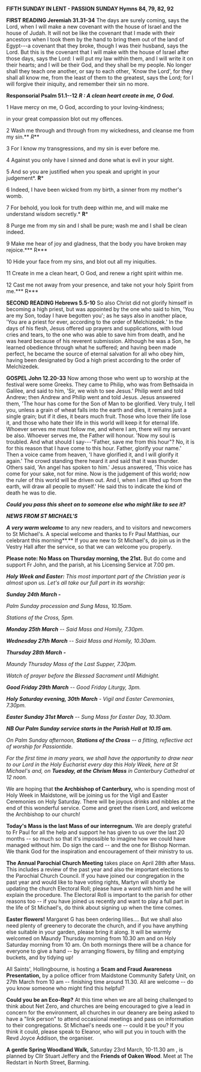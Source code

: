 **FIFTH SUNDAY IN LENT - PASSION SUNDAY Hymns 84, 79, 82, 92**

**FIRST READING Jeremiah 31.31-34** The days are surely coming, says the
Lord, when I will make a new covenant with the house of Israel and the
house of Judah. It will not be like the covenant that I made with their
ancestors when I took them by the hand to bring them out of the land of
Egypt---a covenant that they broke, though I was their husband, says the
Lord. But this is the covenant that I will make with the house of Israel
after those days, says the Lord: I will put my law within them, and I
will write it on their hearts; and I will be their God, and they shall
be my people. No longer shall they teach one another, or say to each
other, 'Know the Lord', for they shall all know me, from the least of
them to the greatest, says the Lord; for I will forgive their iniquity,
and remember their sin no more.

**Responsorial Psalm 51.1--12** ***R : A clean heart create in me, O
God.***

1 Have mercy on me, O God, according to your loving-kindness;

in your great compassion blot out my offences.

2 Wash me through and through from my wickedness, and cleanse me from my
sin.** *R***

3 For I know my transgressions, and my sin is ever before me.

4 Against you only have I sinned and done what is evil in your sight.

5 And so you are justified when you speak and upright in your
judgement*. **R***

6 Indeed, I have been wicked from my birth, a sinner from my mother's
womb.

7 For behold, you look for truth deep within me, and will make me
understand wisdom secretly.* **R***

8 Purge me from my sin and I shall be pure; wash me and I shall be clean
indeed.

9 Make me hear of joy and gladness, that the body you have broken may
rejoice.*** R***

10 Hide your face from my sins, and blot out all my iniquities.

11 Create in me a clean heart, O God, and renew a right spirit within
me.

12 Cast me not away from your presence, and take not your holy Spirit
from me.*** R***

**SECOND READING Hebrews 5.5-10** So also Christ did not glorify himself
in becoming a high priest, but was appointed by the one who said to him,
'You are my Son, today I have begotten you'; as he says also in another
place, 'You are a priest for ever, according to the order of
Melchizedek.' In the days of his flesh, Jesus offered up prayers and
supplications, with loud cries and tears, to the one who was able to
save him from death, and he was heard because of his reverent
submission. Although he was a Son, he learned obedience through what he
suffered; and having been made perfect, he became the source of eternal
salvation for all who obey him, having been designated by God a high
priest according to the order of Melchizedek.

**GOSPEL John 12.20-33** Now among those who went up to worship at the
festival were some Greeks. They came to Philip, who was from Bethsaida
in Galilee, and said to him, 'Sir, we wish to see Jesus.' Philip went
and told Andrew; then Andrew and Philip went and told Jesus. Jesus
answered them, 'The hour has come for the Son of Man to be glorified.
Very truly, I tell you, unless a grain of wheat falls into the earth and
dies, it remains just a single grain; but if it dies, it bears much
fruit. Those who love their life lose it, and those who hate their life
in this world will keep it for eternal life. Whoever serves me must
follow me, and where I am, there will my servant be also. Whoever serves
me, the Father will honour. 'Now my soul is troubled. And what should I
say---"Father, save me from this hour"? No, it is for this reason that I
have come to this hour. Father, glorify your name.' Then a voice came
from heaven, 'I have glorified it, and I will glorify it again.' The
crowd standing there heard it and said that it was thunder. Others said,
'An angel has spoken to him.' Jesus answered, 'This voice has come for
your sake, not for mine. Now is the judgement of this world; now the
ruler of this world will be driven out. And I, when I am lifted up from
the earth, will draw all people to myself.' He said this to indicate the
kind of death he was to die.

***Could you pass this sheet on to someone else who might like to see
it?***

***NEWS FROM ST MICHAEL\'S***

***A very warm welcome*** to any new readers, and to visitors and
newcomers to St Michael\'s. A special welcome and thanks to Fr Paul
Matthias, our celebrant this morning**.** If you are new to St
Michael\'s, do join us in the Vestry Hall after the service, so that we
can welcome you properly.

**Please note: No Mass on Thursday morning, the 21st.** But do come and
support Fr John, and the parish, at his Licensing Service at 7.00 pm.

***Holy Week and Easter:** This most important part of the Christian
year is almost upon us. Let\'s all take our full part in its worship:*

***Sunday 24th March -***

*Palm Sunday procession and Sung Mass, 10.15am.*

*Stations of the Cross, 5pm.*

***Monday 25th March** -- Said Mass and Homily, 7.30pm.*

***Wednesday 27th March** -- Said Mass and Homily, 10.30am.*

***Thursday 28th March -***

*Maundy Thursday Mass of the Last Supper, 7.30pm.*

*Watch of prayer before the Blessed Sacrament until Midnight.*

***Good Friday 29th March** -- Good Friday Liturgy, 3pm.*

***Holy Saturday evening, 30th March** - Vigil and Easter Ceremonies,
7.30pm.*

***Easter Sunday 31st March** -- Sung Mass for Easter Day, 10.30am.*

***NB Our Palm Sunday service starts in the Parish Hall at 10.15 am.***

*On Palm Sunday afternoon, **Stations of the Cross** -- a fitting,
reflective act of worship for Passiontide.*

*For the first time in many years, we shall have the opportunity to draw
near to our Lord in the Holy Eucharist every day this Holy Week, here at
St Michael\'s and, on **Tuesday, at the Chrism Mass** in Canterbury
Cathedral at 12 noon.*

We are hoping that **the Archbishop of Canterbury,** who is spending
most of Holy Week in Maidstone, will be joining us for the Vigil and
Easter Ceremonies on Holy Saturday. There will be joyous drinks and
nibbles at the end of this wonderful service. Come and greet the risen
Lord, and welcome the Archbishop to our church!

**Today\'s Mass is the last Mass of our interregnum.** We are deeply
grateful to Fr Paul for all the help and support he has given to us over
the last 20 months -- so much so that it\'s impossible to imagine how we
could have managed without him. Do sign the card -- and the one for
Bishop Norman. We thank God for the inspiration and encouragement of
their ministry to us.

**The Annual Parochial Church Meeting** takes place on April 28th
after Mass. This includes a review of the past year and also the
important elections to the Parochial Church Council. If you have joined
our congregation in the past year and would like to have voting rights,
Martyn will shortly be updating the church Electoral Roll; please have a
word with him and he will explain the procedure. The Electoral Roll is
important to the parish for other reasons too -- if you have joined us
recently and want to play a full part in the life of St Michael\'s, do
think about signing up when the time comes.

**Easter flowers!** Margaret G has been ordering lilies.... But we shall
also need plenty of greenery to decorate the church, and if you have
anything else suitable in your garden, please bring it along. It will be
warmly welcomed on Maundy Thursday morning from 10.30 am and on Holy
Saturday morning from 10 am. On both mornings there will be a chance for
everyone to give a hand -- by arranging flowers, by filling and emptying
buckets, and by tidying up!

All Saints\', Hollingbourne, is hosting a **Scam and Fraud Awareness
Presentation,** by a police officer from Maidstone Community Safety
Unit, on 27th March from 10 am -- finishing time around 11.30. All are
welcome -- do you know someone who might find this helpful?

**Could you be an Eco-Rep?** At this time when we are all being
challenged to think about Net Zero, and churches are being encouraged to
give a lead in concern for the environment, all churches in our deanery
are being asked to have a "link person" to attend occasional meetings
and pass on information to their congregations. St Michael\'s needs one
-- could it be you? If you think it could, please speak to Eleanor, who
will put you in touch with the Revd Joyce Addison, the organiser.

**A gentle Spring Woodland Walk,** Saturday 23rd March, 10-11.30 am , is
planned by Cllr Stuart Jeffery and the **Friends of Oaken Wood**. Meet
at The Redstart in North Street, Barming.
